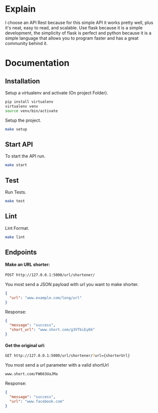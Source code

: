 # Explain

I choose an API Rest because for this simple API it works pretty well, plus it's neat, easy to read, and scalable. Use flask because it is a simple development, the simplicity of flask is perfect and python because it is a simple language that allows you to program faster and has a great community behind it.

# Documentation

## Installation

Setup a virtualenv and activate (On project Folder).

```sh
pip install virtualenv
virtualenv venv
source venv/bin/activate
```

Setup the project.

```sh
make setup
```

## Start API

To start the API run.

```sh
make start
```

## Test

Run Tests.

```sh
make test
```

## Lint

Lint Format.

```sh
make lint
```

## Endpoints

#### Make an URL shorter:

```sh
POST http://127.0.0.1:5000/url/shortener/
```
You most send a JSON payload with url you want to make shorter.

```json
{
  "url": "www.example.com/long/url"
}
```
Response:

```json
{
  "message": "success", 
  "short_url": "www.short.com/g3VTbiEy6b"
}
```

#### Get the original url:

```sh
GET http://127.0.0.1:5000/url/shortener/?url={shorterUrl}
```
You most send a url parameter with a valid shortUrl

```sh
www.short.com/FW663UaJMa
```

Response:

```json
{
  "message": "success", 
  "url": "www.facebook.com"
}
```